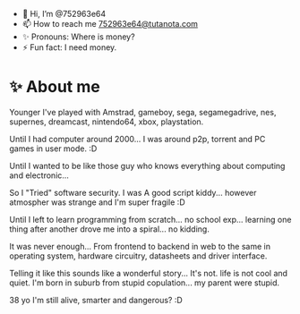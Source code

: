 - 👋 Hi, I’m @752963e64
- 📫 How to reach me 752963e64@tutanota.com
- ✨ Pronouns: Where is money?
- ⚡ Fun fact: I need money.

# ✨ About me

Younger I've played with Amstrad, gameboy, sega, segamegadrive, nes, supernes, dreamcast, nintendo64, xbox, playstation.

Until I had computer around 2000... I was around p2p, torrent and PC games in user mode. :D

Until I wanted to be like those guy who knows everything about computing and electronic...

So I "Tried" software security. I was A good script kiddy... however atmospher was strange and I'm super fragile :D

Until I left to learn programming from scratch... no school exp... learning one thing after another drove me into a spiral... no kidding.

It was never enough... From frontend to backend in web to the same in operating system, hardware circuitry, datasheets and driver interface.

Telling it like this sounds like a wonderful story... It's not. life is not cool and quiet. I'm born in suburb from stupid copulation... my parent were stupid.

38 yo I'm still alive, smarter and dangerous? :D

<!---
752963e64/752963e64 is a ✨ special ✨ repository because its `README.md` (this file) appears on your GitHub profile.
You can click the Preview link to take a look at your changes.
--->
